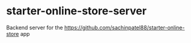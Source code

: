# starter-online-store-server
Backend server for the https://github.com/sachinpatel88/starter-online-store app

